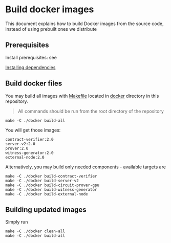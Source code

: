 # Build docker images

This document explains how to build Docker images from the source code, instead of using prebuilt ones we distribute

## Prerequisites

Install prerequisites: see

[Installing dependencies](./setup-dev.md)

## Build docker files

You may build all images with [Makefile](https://github.com/matter-labs/zksync-era/blob/main/docker/Makefile)
located in [docker](https://github.com/matter-labs/zksync-era/blob/main/docker) directory in this
repository.

> All commands should be run from the root directory of the repository

```shell
make -C ./docker build-all
```

You will get those images:

```shell
contract-verifier:2.0
server-v2:2.0
prover:2.0
witness-generator:2.0
external-node:2.0
```

Alternatively, you may build only needed components - available targets are

```shell
make -C ./docker build-contract-verifier
make -C ./docker build-server-v2
make -C ./docker build-circuit-prover-gpu
make -C ./docker build-witness-generator
make -C ./docker build-external-node
```

## Building updated images

Simply run

```shell
make -C ./docker clean-all
make -C ./docker build-all
```
